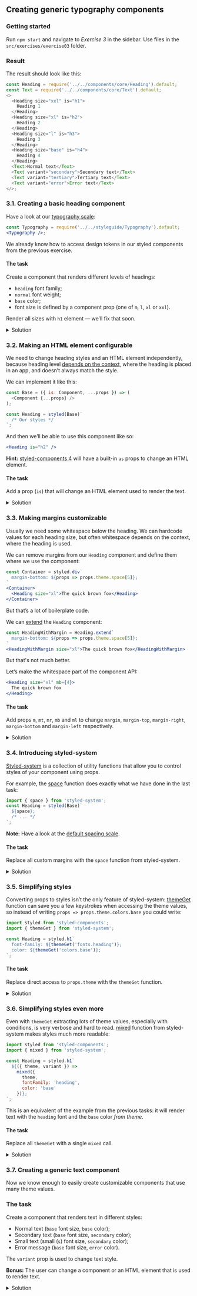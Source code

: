 ## Creating generic typography components

### Getting started

Run `npm start` and navigate to _Exercise 3_ in the sidebar. Use files in the `src/exercises/exercise03` folder.

### Result

The result should look like this:

```js noeditor
const Heading = require('../../components/core/Heading').default;
const Text = require('../../components/core/Text').default;
<>
  <Heading size="xxl" is="h1">
    Heading 1
  </Heading>
  <Heading size="xl" is="h2">
    Heading 2
  </Heading>
  <Heading size="l" is="h3">
    Heading 3
  </Heading>
  <Heading size="base" is="h4">
    Heading 4
  </Heading>
  <Text>Normal text</Text>
  <Text variant="secondary">Secondary text</Text>
  <Text variant="tertiary">Tertiary text</Text>
  <Text variant="error">Error text</Text>
</>;
```

### 3.1. Creating a basic heading component

Have a look at our [typography scale](https://component-driven.github.io/component-driven-development/styleguide/#typography):

```jsx noeditor
const Typography = require('../../styleguide/Typography').default;
<Typography />;
```

We already know how to access design tokens in our styled components from the previous exercise.

#### The task

Create a component that renders different levels of headings:

- `heading` font family;
- `normal` font weight;
- `base` color;
- font size is defined by a component prop (one of `m`, `l`, `xl` or `xxl`).

Render all sizes with `h1` element — we’ll fix that soon.

<details>
 <summary>Solution</summary>

```js static
import styled from 'styled-components';

const Heading = styled.h1`
  margin: 0;
  line-height: 1.2;
  font-weight: normal;
  font-family: ${props => props.theme.fonts.heading};
  font-size: ${props => props.theme.fontSizes[props.size]};
  color: ${props => props.theme.colors.base};
`;

/** @component */
export default Heading;
```

</details>

### 3.2. Making an HTML element configurable

We need to change heading styles and an HTML element independently, because heading level [depends on the context](https://medium.com/@Heydon/managing-heading-levels-in-design-systems-18be9a746fa3), where the heading is placed in an app, and doesn’t always match the style.

We can implement it like this:

```js static
const Base = ({ is: Component, ...props }) => (
  <Component {...props} />
);

const Heading = styled(Base)`
  /* Our styles */
`;
```

And then we’ll be able to use this component like so:

```jsx static
<Heading is="h2" />
```

**Hint:** [styled-components 4](https://medium.com/styled-components/announcing-styled-components-v4-better-faster-stronger-3fe1aba1a112) will have a built-in `as` props to change an HTML element.

#### The task

Add a prop (`is`) that will change an HTML element used to render the text.

<details>
 <summary>Solution</summary>

```js static
import React from 'react';
import styled from 'styled-components';

const Base = ({ is: Component, ...props }) => (
  <Component {...props} />
);

const Heading = styled(Base)`
  margin: 0;
  line-height: 1.2;
  font-weight: normal;
  font-family: ${props => props.theme.fonts.heading};
  font-size: ${props => props.theme.fontSizes[props.size]};
  color: ${props => props.theme.colors.base};
`;

Heading.propTypes = {
  /** Custom component or HTML tag */
  is: PropTypes.oneOfType([PropTypes.element, PropTypes.string]),
  size: PropTypes.oneOf(['xxl', 'xl', 'l', 'm']),
  children: PropTypes.node
};

Heading.defaultProps = {
  is: 'h1',
  size: 'xxl'
};

/** @component */
export default Heading;
```

</details>

### 3.3. Making margins customizable

Usually we need some whitespace below the heading. We can hardcode values for each heading size, but often whitespace depends on the context, where the heading is used.

We can remove margins from our `Heading` component and define them where we use the component:

```jsx static
const Container = styled.div`
  margin-bottom: ${props => props.theme.space[5]};
`
<Container>
  <Heading size="xl">The quick brown fox</Heading>
</Container>
```

But that’s a lot of boilerplate code.

We can [extend](https://www.styled-components.com/docs/basics#extending-styles) the `Heading` component:

```jsx static
const HeadingWithMargin = Heading.extend`
  margin-bottom: ${props => props.theme.space[5]};
`
<HeadingWithMargin size="xl">The quick brown fox</HeadingWithMargin>
```

But that's not much better.

Let’s make the whitespace part of the component API:

```jsx static
<Heading size="xl" mb={4}>
  The quick brown fox
</Heading>
```

#### The task

Add props `m`, `mt`, `mr`, `mb` and `ml` to change `margin`, `margin-top`, `margin-right`, `margin-bottom` and `margin-left` respectively.

<details>
 <summary>Solution</summary>

```js static
import styled from 'styled-components';

const Base = ({ is: Component, ...props }) => (
  <Component {...props} />
);

const Heading = styled(Base)`
  margin: ${props => props.theme.space[props.m]};
  margin-top: ${props => props.theme.space[props.mt]};
  margin-right: ${props => props.theme.space[props.mr]};
  margin-bottom: ${props => props.theme.space[props.mb]};
  margin-left: ${props => props.theme.space[props.ml]};
  line-height: 1.2;
  font-weight: normal;
  font-family: ${props => props.theme.fonts.heading};
  font-size: ${props => props.theme.fontSizes[props.size]};
  color: ${props => props.theme.colors.base};
`;

Heading.defaultProps = {
  m: 0,
  is: 'h1',
  size: 'xxl'
};

/** @component */
export default Heading;
```

</details>

### 3.4. Introducing styled-system

[Styled-system](http://jxnblk.com/styled-system/) is a collection of utility functions that allow you to control styles of your component using props.

For example, the [space](http://jxnblk.com/styled-system/api#space) function does exactly what we have done in the last task:

```js static
import { space } from 'styled-system';
const Heading = styled(Base)`
  ${space};
  /* ... */
`;
```

**Note:** Have a look at the [default spacing scale](https://jxnblk.com/styled-system/api#space-1).

#### The task

Replace all custom margins with the `space` function from styled-system.

<details>
 <summary>Solution</summary>

```js static
import styled from 'styled-components';
import { space } from 'styled-system';

const Base = ({ is: Component, ...props }) => (
  <Component {...props} />
);

const Heading = styled(Base)`
  ${space};
  /* Other styles */
`;

/** @component */
export default Heading;
```

</details>

### 3.5. Simplifying styles

Converting props to styles isn’t the only feature of styled-system: [themeGet](http://jxnblk.com/styled-system/api#themeget) function can save you a few keystrokes when accessing the theme values, so instead of writing `props => props.theme.colors.base` you could write:

```js static
import styled from 'styled-components';
import { themeGet } from 'styled-system';

const Heading = styled.h1`
  font-family: ${themeGet('fonts.heading')};
  color: ${themeGet('colors.base')};
`;
```

#### The task

Replace direct access to `props.theme` with the `themeGet` function.

<details>
 <summary>Solution</summary>

```js static
import styled from 'styled-components';
import { space, themeGet } from 'styled-system';

const Heading = styled(Base)`
  ${space};
  font-family: ${themeGet('fonts.heading')};
  font-size: ${props => themeGet(`fontSizes.${props.size}`)};
  color: ${themeGet('colors.base')};
  /* Other styles */
`;

/** @component */
export default Heading;
```

</details>

### 3.6. Simplifying styles even more

Even with `themeGet` extracting lots of theme values, especially with conditions, is very verbose and hard to read. [mixed](http://jxnblk.com/styled-system/api#mixed) function from styled-system makes styles much more readable:

```js static
import styled from 'styled-components';
import { mixed } from 'styled-system';

const Heading = styled.h1`
  ${({ theme, variant }) =>
    mixed({
      theme,
      fontFamily: 'heading',
      color: 'base'
    })};
`;
```

This is an equivalent of the example from the previous tasks: it will render text with the `heading` font and the `base` color _from theme_.

#### The task

Replace all `themeGet` with a single `mixed` call.

<details>
 <summary>Solution</summary>

```js static
import styled from 'styled-components';
import { space, mixed } from 'styled-system';

const Heading = styled(Base)`
  ${space};
  ${({ theme, size }) =>
    mixed({
      theme,
      color: 'base',
      lineHeight: 'heading',
      fontFamily: 'heading',
      fontWeight: 'normal',
      fontSize: size
    })};
`;

/** @component */
export default Heading;
```

</details>

### 3.7. Creating a generic text component

Now we know enough to easily create customizable components that use many theme values.

### The task

Create a component that renders text in different styles:

- Normal text (`base` font size, `base` color);
- Secondary text (`base` font size, `secondary` color);
- Small text (small (`s`) font size, `secondary` color);
- Error message (`base` font size, `error` color).

The `variant` prop is used to change text style.

**Bonus:** The user can change a component or an HTML element that is used to render text.

<details>
 <summary>Solution</summary>

```jsx static
import React from 'react';
import styled from 'styled-components';
import { mixed } from 'styled-system';

const Base = ({ is: Component, ...props }) => (
  <Component {...props} />
);

const Text = styled(Base)`
  ${({ theme, variant }) =>
    mixed({
      theme,
      m: 0,
      fontFamily: 'base',
      lineHeight: 'base',
      fontSize: {
        base: 'm',
        secondary: 'm',
        tertiary: 's',
        error: 'm'
      }[variant],
      color: {
        base: 'base',
        secondary: 'secondary',
        tertiary: 'secondary',
        error: 'error'
      }[variant]
    })};
`;

Text.propTypes = {
  /** Custom component or HTML tag */
  is: PropTypes.oneOfType([PropTypes.element, PropTypes.string]),
  /** Variation */
  variant: PropTypes.oneOf([
    'base',
    'secondary',
    'tertiary',
    'error'
  ]),
  children: PropTypes.node
};

Text.defaultProps = {
  is: 'p',
  variant: 'base'
};

/** @component */
export default Text;
```

</details>
